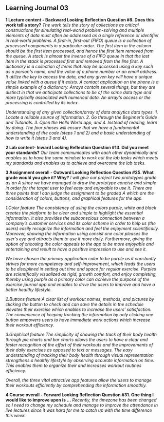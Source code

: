 ## Learning Journal 03
**1 Lecture content - Backward Looking** 
**Reflection Question #8. Does this work tell a story?** 
*The work tells the story of collections as critical constructions for simulating real-world problem-solving and multiple elements of data must often be addressed as a single reference or identifier in real-world problems. A first-in, first-out (FIFO) queue is a collection of processed components in a particular order. The first item in the column should be the first item processed, and hence the first item removed from the queue. A stack is almost the inverse of a FIFO queue in that the last item in the stack is processed first and removed from the line first. A dictionary is a collection of items that may be accessed using a key such as a person's name, and the value of a phone number or an email address. It utilize the key to access the data, and any given key will have a unique value linked with a queue if it exists. A contact application on the phone is a simple example of a dictionary. Arrays contain several things, but they are distinct in that we anticipate collections to be of the same data type and more typically associated with numerical data. An array's access or the processing is controlled by its index.* 

*Understanding of any given collection/array of data analytics data types.*
*1. Locate a reliable source of information.* 
*2. Go through the Beginner's Guide and Tutorials.* 
*3. Open the Hello World app, and 4. Instead of reading, learn by doing.*
*The four phases will ensure that we have a fundamental understanding of the code (steps 1 and 2) and a basic understanding of how to write it (steps 3 and 4).*

**2 Lab content- Inward Looking** 
**Reflection Question #13. Did you meet your standards?** 
*Our team communicates with each other dynamically and enables us to have the same mindset to work out the lab tasks which meets my standards and enables us to achieve and overcome the lab tasks.* 

**3 Assignment overall - Outward Looking** 
**Reflection Question #25. What grade would you give it? Why?** 
*I will give our project two prototypes grade as an A since we have managed to draw the prototype concise and simple in order for the target user to feel easy and enjoyable to use it. There are three points that I can judge the assignment to be graded A which are the consideration of colors, buttons, and graphical features for the app.*

*1.Color feature*
*The consistency of using the colors purple, white and black creates the platform to be clear and simple to highlight the essential information. It also provides the subconscious connection between a company’s customer services and its color scheme in order to help us (the users) easily recognize the information and feel the enjoyment scientifically. Moreover, showing the information using consist one color pleases the user's eye and attracts them to use it more daily. Furthermore, giving the option of choosing the color appeals to the app to be more enjoyable and entertaining and result to have a positive impression to use and see it.*

*We have chosen the primary application color to be purple as it constantly strives for more competency and self-improvement, which leads the users to be disciplined in setting out time and space for regular exercise. Purples are scientifically visualized as rigid, growth comfort, and enjoy completing, thereby using purple as a primary color can achieve the purpose of the exercise journal app and enables to drive the users to improve and have a better healthy lifestyle.*

*2.Buttons feature*
*A clear list of workout names, methods, and pictures by clicking the button to check and can save the details in the schedule elevates their exercise which enables to increase the users’ satisfaction. The convenience of keeping tracking the information by only clicking one button empowers users to have immediate work actions which increase their workout efficiency.*

*3.Graphical feature*
*The simplicity of showing the track of their body health through pie charts and bar charts allows the users to have a clear and faster recognition of the effort of their workouts and the improvements of their daily exercises as opposed to text or messages. The easy understanding of tracking their body health through visual representation strengthens a healthy lifestyle by observing accurate information on time. This enables them to organize their and increases workout routines efficiency.*

*Overall, the three vital attractive app features allow the users to manage their workouts efficiently by comprehending the information smoothly.*

**4 Course overall - Forward Looking** 
**Reflection Question #31. One thing I would like to improve upon is ...**
*Recently, the timezone has been changed so I need to change my schedule and manage to improve the attendance in live lectures since it was hard for me to catch up with the time difference this week.*
